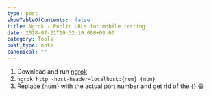 ```yaml
---
type: post
showTableOfContents:  false
title: Ngrok - Public URLs for mobile testing
date: 2018-07-21T19:32:19.000+00:00
category: Tools
post_type: note
canonical: ""
---
```


1.  Download and run [ngrok](https://ngrok.com/)
2.  `ngrok http -host-header=localhost:{num} {num}`
3.  Replace {num} with the actual port number and get rid of the {} 😁
